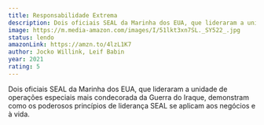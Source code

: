 ```yaml
---
title: Responsabilidade Extrema
description: Dois oficiais SEAL da Marinha dos EUA, que lideraram a unidade de operações especiais mais condecorada da Guerra do Iraque, demonstram como os poderosos princípios de liderança SEAL se aplicam aos negócios e à vida.
image: https://m.media-amazon.com/images/I/51lkt3xn7SL._SY522_.jpg
status: lendo
amazonLink: https://amzn.to/4lzL1K7
author: Jocko Willink, Leif Babin
year: 2021
rating: 5
---
```


Dois oficiais SEAL da Marinha dos EUA, que lideraram a unidade de operações especiais mais condecorada da Guerra do Iraque, demonstram como os poderosos princípios de liderança SEAL se aplicam aos negócios e à vida.